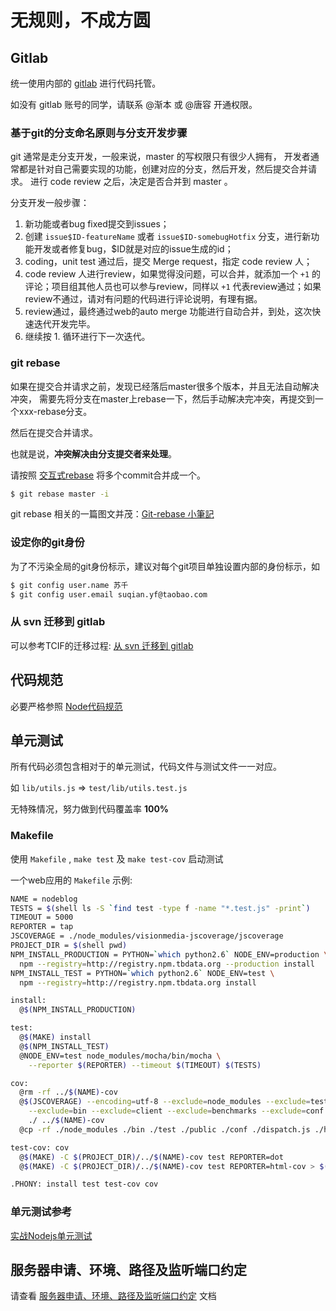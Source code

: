 # 无规则，不成方圆

## Gitlab

统一使用内部的 [gitlab](http://gitlab.alibaba-inc.com) 进行代码托管。

如没有 gitlab 账号的同学，请联系 @渐本 或 @唐容 开通权限。

### 基于git的分支命名原则与分支开发步骤

git 通常是走分支开发，一般来说，master 的写权限只有很少人拥有，
开发者通常都是针对自己需要实现的功能，创建对应的分支，然后开发，然后提交合并请求。
进行 code review 之后，决定是否合并到 master 。

分支开发一般步骤：

1. 新功能或者bug fixed提交到issues；
2. 创建 `issue$ID-featureName` 或者 `issue$ID-somebugHotfix` 分支，进行新功能开发或者修复bug，$ID就是对应的issue生成的id；
3. coding，unit test 通过后，提交 Merge request，指定 code review 人；
4. code review 人进行review，如果觉得没问题，可以合并，就添加一个 `+1` 的评论；项目组其他人员也可以参与review，同样以 `+1` 代表review通过；如果review不通过，请对有问题的代码进行评论说明，有理有据。
5. review通过，最终通过web的auto merge 功能进行自动合并，到处，这次快速迭代开发完毕。
6. 继续按 1. 循环进行下一次迭代。

### git rebase

如果在提交合并请求之前，发现已经落后master很多个版本，并且无法自动解决冲突，
需要先将分支在master上rebase一下，然后手动解决完冲突，再提交到一个xxx-rebase分支。

然后在提交合并请求。

也就是说，**冲突解决由分支提交者来处理**。

请按照 [交互式rebase](http://gitbook.liuhui998.com/4_3.html) 将多个commit合并成一个。

```bash
$ git rebase master -i
```

git rebase 相关的一篇图文并茂：[Git-rebase 小筆記](http://blog.yorkxin.org/2011/07/29/git-rebase)

### 设定你的git身份

为了不污染全局的git身份标示，建议对每个git项目单独设置内部的身份标示，如

```bash
$ git config user.name 苏千
$ git config user.email suqian.yf@taobao.com
```

### 从 svn 迁移到 gitlab

可以参考TCIF的迁移过程: [从 svn 迁移到 gitlab](http://work.taobao.org/projects/tcif/wiki/Svn_%E8%BF%81%E7%A7%BB%E5%88%B0_git)

## 代码规范

必要严格参照 [Node代码规范](https://github.com/windyrobin/iFrame/blob/master/style.md)

## 单元测试

所有代码必须包含相对于的单元测试，代码文件与测试文件一一对应。

如 `lib/utils.js` => `test/lib/utils.test.js`

无特殊情况，努力做到代码覆盖率 **100%** 

### Makefile

使用 `Makefile` , `make test` 及 `make test-cov` 启动测试

一个web应用的 `Makefile` 示例:

```bash
NAME = nodeblog
TESTS = $(shell ls -S `find test -type f -name "*.test.js" -print`)
TIMEOUT = 5000
REPORTER = tap
JSCOVERAGE = ./node_modules/visionmedia-jscoverage/jscoverage
PROJECT_DIR = $(shell pwd)
NPM_INSTALL_PRODUCTION = PYTHON=`which python2.6` NODE_ENV=production \
  npm --registry=http://registry.npm.tbdata.org --production install
NPM_INSTALL_TEST = PYTHON=`which python2.6` NODE_ENV=test \
  npm --registry=http://registry.npm.tbdata.org install 

install:
  @$(NPM_INSTALL_PRODUCTION)

test:
  @$(MAKE) install
  @$(NPM_INSTALL_TEST)
  @NODE_ENV=test node_modules/mocha/bin/mocha \
    --reporter $(REPORTER) --timeout $(TIMEOUT) $(TESTS)

cov:
  @rm -rf ../$(NAME)-cov
  @$(JSCOVERAGE) --encoding=utf-8 --exclude=node_modules --exclude=test --exclude=public \
    --exclude=bin --exclude=client --exclude=benchmarks --exclude=conf \
    ./ ../$(NAME)-cov
  @cp -rf ./node_modules ./bin ./test ./public ./conf ./dispatch.js ./hsf.js ../$(NAME)-cov

test-cov: cov
  @$(MAKE) -C $(PROJECT_DIR)/../$(NAME)-cov test REPORTER=dot
  @$(MAKE) -C $(PROJECT_DIR)/../$(NAME)-cov test REPORTER=html-cov > $(PROJECT_DIR)/coverage.html

.PHONY: install test test-cov cov
```

### 单元测试参考 

[实战Nodejs单元测试](http://fengmk2.github.com/ppt/unittest-and-bdd-in-nodejs-with-mocha.html)

## 服务器申请、环境、路径及监听端口约定

请查看 [服务器申请、环境、路径及监听端口约定](http://baike.corp.taobao.com/index.php/ServerENV#.E4.B8.80.E6.AC.A1.E6.80.A7.E5.AE.89.E8.A3.85.E6.89.80.E6.9C.89.E4.BE.9D.E8.B5.96.E5.8F.8A.E7.8E.AF.E5.A2.83) 文档

